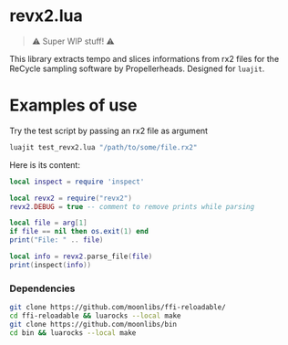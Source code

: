 revx2.lua
===========
> :warning: Super WIP stuff! :warning:

This library extracts tempo and slices informations from rx2 files for the ReCycle sampling software by Propellerheads. Designed for `luajit`.

Examples of use
===============

Try the test script by passing an rx2 file as argument

```bash
luajit test_revx2.lua "/path/to/some/file.rx2" 
```

Here is its content:
```lua
local inspect = require 'inspect'

local revx2 = require("revx2")
revx2.DEBUG = true -- comment to remove prints while parsing

local file = arg[1]
if file == nil then os.exit(1) end
print("File: " .. file)

local info = revx2.parse_file(file)
print(inspect(info))
```


### Dependencies

```bash
git clone https://github.com/moonlibs/ffi-reloadable/
cd ffi-reloadable && luarocks --local make
git clone https://github.com/moonlibs/bin
cd bin && luarocks --local make
```
